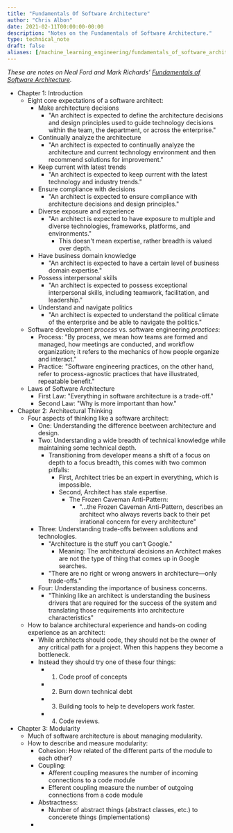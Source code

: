 ```yaml
---
title: "Fundamentals Of Software Architecture"
author: "Chris Albon"
date: 2021-02-11T00:00:00-00:00
description: "Notes on the Fundamentals of Software Architecture."
type: technical_note
draft: false
aliases: [/machine_learning_engineering/fundamentals_of_software_architecture/]
---
```


_These are notes on Neal Ford and Mark Richards' [Fundamentals of Software Architecture](https://www.amazon.com/Fundamentals-Software-Architecture-Comprehensive-Characteristics/dp/1492043451)._

- Chapter 1: Introduction
    - Eight core expectations of a software architect:
        - Make architecture decisions
            - "An architect is expected to define the architecture decisions and design principles used to guide technology decisions within the team, the department, or across the enterprise."
        - Continually analyze the architecture
            - "An architect is expected to continually analyze the architecture and current technology environment and then recommend solutions for improvement."
        - Keep current with latest trends
            - "An architect is expected to keep current with the latest technology and industry trends."
        - Ensure compliance with decisions
            - "An architect is expected to ensure compliance with architecture decisions and design principles."
        - Diverse exposure and experience
            - "An architect is expected to have exposure to multiple and diverse technologies, frameworks, platforms, and environments."
                - This doesn't mean expertise, rather breadth is valued over depth.
        - Have business domain knowledge
            - "An architect is expected to have a certain level of business domain expertise."
        - Possess interpersonal skills
            - "An architect is expected to possess exceptional interpersonal skills, including teamwork, facilitation, and leadership."
        - Understand and navigate politics
            - "An architect is expected to understand the political climate of the enterprise and be able to navigate the politics."
    - Software development _process_ vs. software engineering _practices_:
        - Process: "By process, we mean how teams are formed and managed, how meetings are conducted, and workflow organization; it refers to the mechanics of how people organize and interact."
        - Practice: "Software engineering practices, on the other hand, refer to process-agnostic practices that have illustrated, repeatable benefit."
    - Laws of Software Architecture
        - First Law: "Everything in software architecture is a trade-off."
        - Second Law: "Why is more important than how."
- Chapter 2: Architectural Thinking
    - Four aspects of thinking like a software architect:
        - One: Understanding the difference beetween architecture and design.
        - Two: Understanding a wide breadth of technical knowledge while maintaining some technical depth.
            - Transitioning from developer means a shift of a focus on depth to a focus breadth, this comes with two common pitfalls:
                - First, Architect tries be an expert in everything, which is impossible.
                - Second, Architect has stale expertise.
                    - The Frozen Caveman Anti-Pattern:
                        - "...the Frozen Caveman Anti-Pattern, describes an architect who always reverts back to their pet irrational concern for every architecture"
        - Three: Understanding trade-offs between solutions and technologies.
            - "Architecture is the stuff you can’t Google."
                - Meaning: The architectural decisions an Architect makes are not the type of thing that comes up in Google searches.
            - "There are no right or wrong answers in architecture—only trade-offs."
        - Four: Understanding the importance of business concerns.
            - "Thinking like an architect is understanding the business drivers that are required for the success of the system and translating those requirements into architecture characteristics"
    - How to balance architectural experience and hands-on coding experience as an architect:
        - While architects should code, they should not be the owner of any critical path for a project. When this happens they become a bottleneck.
        - Instead they should try one of these four things:
            - 1. Code proof of concepts
            - 2. Burn down technical debt
            - 3. Building tools to help te developers work faster.
            - 4. Code reviews.
- Chapter 3: Modularity
    - Much of software architecture is about managing modularity.
    - How to describe and measure modularity:
        - Cohesion: How related of the different parts of the module to each other?
        - Coupling: 
            - Afferent coupling measures the number of incoming connections to a code module
            - Efferent coupling measure the number of outgoing connections from a code module
        - Abstractness:
            - Number of abstract things (abstract classes, etc.) to concerete things (implementations)
        - 
        